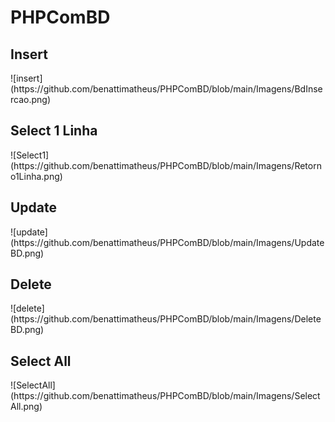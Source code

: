 # PHPComBD

<h2>Insert</h2>
![insert](https://github.com/benattimatheus/PHPComBD/blob/main/Imagens/BdInsercao.png)
<h2>Select 1 Linha</h2>
![Select1](https://github.com/benattimatheus/PHPComBD/blob/main/Imagens/Retorno1Linha.png)
<h2>Update</h2>
![update](https://github.com/benattimatheus/PHPComBD/blob/main/Imagens/UpdateBD.png)
<h2>Delete</h2>
![delete](https://github.com/benattimatheus/PHPComBD/blob/main/Imagens/DeleteBD.png)
<h2>Select All</h2>
![SelectAll](https://github.com/benattimatheus/PHPComBD/blob/main/Imagens/SelectAll.png)
